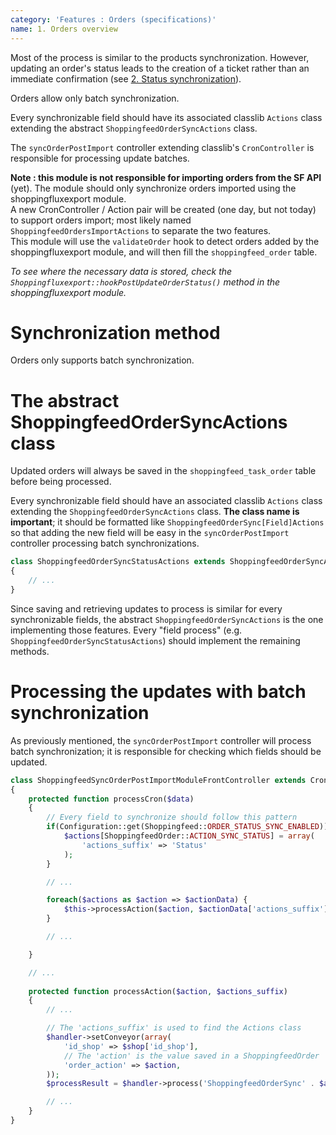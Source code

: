 ```yaml
---
category: 'Features : Orders (specifications)'
name: 1. Orders overview
---
```


Most of the process is similar to the products synchronization. However,
updating an order's status leads to the creation of a ticket rather than an
immediate confirmation (see [2. Status synchronization](#2-status-synchronization)).
  
Orders allow only batch synchronization.  

Every synchronizable field should have its associated classlib `Actions` class
extending the abstract `ShoppingfeedOrderSyncActions` class.

The `syncOrderPostImport` controller extending classlib's `CronController` is
responsible for processing update batches.

**Note : this module is not responsible for importing orders from the SF API**
(yet). The module should only synchronize orders imported using the
shoppingfluxexport module.  
A new CronController / Action pair will be created (one day, but not today) to
support orders import; most likely named `ShoppingfeedOrdersImportActions` to
separate the two features.  
This module will use the `validateOrder` hook to detect orders added by the
shoppingfluxexport module, and will then fill the `shoppingfeed_order` table.

<i>To see where the necessary data is stored, check the
`Shoppingfluxexport::hookPostUpdateOrderStatus()` method in the
shoppingfluxexport module.</i>

# Synchronization method

Orders only supports batch synchronization.


# The abstract ShoppingfeedOrderSyncActions class

Updated orders will always be saved in the `shoppingfeed_task_order` table
before being processed.

Every synchronizable field should have an associated classlib `Actions` class
extending the `ShoppingfeedOrderSyncActions` class. **The class name is
important**; it should be formatted like `ShoppingfeedOrderSync[Field]Actions`
so that adding the new field will be easy in the `syncOrderPostImport` controller
processing batch synchronizations.

```php
class ShoppingfeedOrderSyncStatusActions extends ShoppingfeedOrderSyncActions
{
    // ...
}
```

Since saving and retrieving updates to process is similar for every
synchronizable fields, the abstract `ShoppingfeedOrderSyncActions` is the one
implementing those features. Every "field process" (e.g.
`ShoppingfeedOrderSyncStatusActions`) should implement the remaining methods.


# Processing the updates with batch synchronization

As previously mentioned, the `syncOrderPostImport` controller will process batch
synchronization; it is responsible for checking which fields should be updated.

```php
class ShoppingfeedSyncOrderPostImportModuleFrontController extends CronController
{
    protected function processCron($data)
    {
        // Every field to synchronize should follow this pattern
        if(Configuration::get(Shoppingfeed::ORDER_STATUS_SYNC_ENABLED)) {
            $actions[ShoppingfeedOrder::ACTION_SYNC_STATUS] = array(
                'actions_suffix' => 'Status'
            );
        }

        // ...

        foreach($actions as $action => $actionData) {
            $this->processAction($action, $actionData['actions_suffix']);
        }

        // ...

    }

    // ...
    
    protected function processAction($action, $actions_suffix)
    {
        // ...

        // The 'actions_suffix' is used to find the Actions class
        $handler->setConveyor(array(
            'id_shop' => $shop['id_shop'],
            // The 'action' is the value saved in a ShoppingfeedOrder
            'order_action' => $action,
        ));
        $processResult = $handler->process('ShoppingfeedOrderSync' . $actions_suffix);

        // ...
    }
}
```